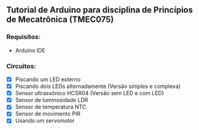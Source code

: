 ## Tutorial de Arduino para disciplina de Princípios de Mecatrônica (TMEC075)

### Requisitos:
*   Arduino IDE

### Circuitos:
- [x] Piscando um LED externo
- [x] Piscando dois LEDs alternadamente (Versão simples e complexa)
- [x] Sensor ultrassônico HCSR04 (Versão sem LED e com LED)
- [x] Sensor de luminosidade LDR
- [x] Sensor de temperatura NTC
- [x] Sensor de movimento PIR
- [x] Usando um servomotor